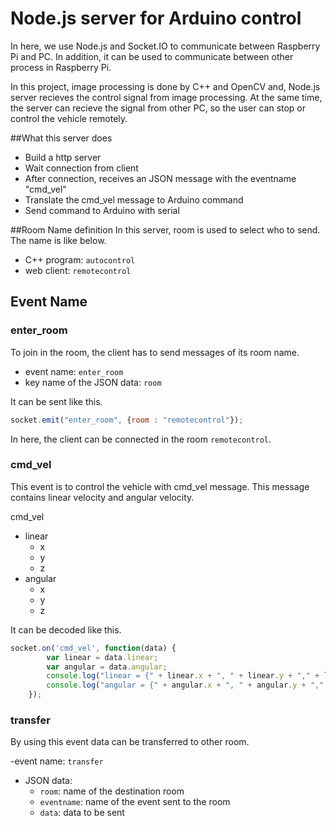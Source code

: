 # Node.js server for Arduino control
In here, we use Node.js and Socket.IO to communicate between Raspberry Pi and PC.
In addition, it can be used to communicate between other process in Raspberry Pi. 

In this project, image processing is done by C++ and OpenCV and, Node.js server recieves the control 
signal from image processing. At the same time, the server can recieve the signal from other PC, 
so the user can stop or control the vehicle remotely.

##What this server does
- Build a http server
- Wait connection from client 
- After connection, receives an JSON message with the eventname "cmd_vel"
- Translate the cmd_vel message to Arduino command
- Send command to Arduino with serial

##Room Name definition
In this server, room is used to select who to send.  
The name is like below.
- C++ program: `autocontrol`
- web client: `remotecontrol`

## Event Name
### enter_room
To join in the room, the client has to send messages of its room name.
- event name: `enter_room`
- key name of the JSON data: `room`

It can be sent like this.
```javascript
socket.emit("enter_room", {room : "remotecontrol"});
```
In here, the client can be connected in the room `remotecontrol`.

### cmd_vel
This event is to control the vehicle with cmd_vel message.
This message contains linear velocity and angular velocity.

cmd_vel
- linear
	- x
	- y
	- z
- angular
	- x
	- y
	- z

It can be decoded like this.
```javascript
socket.on('cmd_vel', function(data) {
        var linear = data.linear;
        var angular = data.angular;
        console.log("linear = {" + linear.x + ", " + linear.y + "," + linear.z + "}");
        console.log("angular = {" + angular.x + ", " + angular.y + "," + angular.z + "}");
    });
```
### transfer
By using this event data can be transferred to other room.

-event name: `transfer`
- JSON data:
	- `room`: name of the destination room
	- `eventname`: name of the event sent to the room
	- `data`: data to be sent

	

